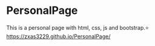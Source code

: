 # PersonalPage
This is a personal page with html, css, js and bootstrap.⭐
https://zxas3229.github.io/PersonalPage/
